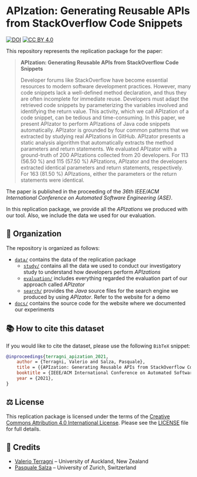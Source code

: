 # APIzation: Generating Reusable APIs from StackOverflow Code Snippets

[![DOI](https://zenodo.org/badge/399110560.svg)](https://zenodo.org/badge/latestdoi/399110560)
[![CC BY 4.0](https://img.shields.io/badge/License-CC%20BY%204.0-lightgrey.svg)](http://creativecommons.org/licenses/by/4.0/)

This repository represents the replication package for the paper:

> **APIzation: Generating Reusable APIs from StackOverflow Code Snippets**
>
> Developer forums like StackOverflow have become essential resources to modern software development practices. However, many code snippets lack a well-defined method declaration, and thus they are often incomplete for immediate reuse. Developers must adapt the retrieved code snippets by parameterizing the variables involved and identifying the return value. This activity, which we call APIzation of a code snippet, can be tedious and time-consuming. In this paper, we present APIzator to perform APIzations of Java code snippets automatically. APIzator is grounded by four common patterns that we extracted by studying real APIzations in GitHub. APIzator presents a static analysis algorithm that automatically extracts the method parameters and return statements. We evaluated APIzator with a ground-truth of 200 APIzations collected from 20 developers. For 113 (56.50 %) and 115 (57.50 %) APIzations, APIzator and the developers extracted identical parameters and return statements, respectively. For 163 (81.50 %) APIzations, either the parameters or the return statements were identical.

The paper is published in the proceeding of the *36th IEEE/ACM International Conference on Automated Software Engineering (ASE)*.

In this replication package, we provide all the *APIzations* we produced with our tool.
Also, we include the data we used for our evaluation.

## :open_file_folder: Organization

The repository is organized as follows:

* [`data/`](data/) contains the data of the replication package
  * [`study/`](data/study/) contains all the data we used to conduct our investigatory study to understand how developers perform *APIzations*
  * [`evaluation/`](data/evaluation/) includes everything regarded the evaluation part of our approach called *APIzator*
  * [`search/`](data/search/) provides the *Java* source files for the search engine we produced by using *APIzator*. Refer to the website for a demo
* [`docs/`](docs/) contains the source code for the website where we documented our experiments

## :books: How to cite this dataset

If you would like to cite the dataset, please use the following `BibTeX` snippet:

```bibtex
@inproceedings{terragni_apization_2021,
    author = {Terragni, Valerio and Salza, Pasquale},
    title = {{APIzation: Generating Reusable APIs from StackOverflow Code Snippets}},
    booktitle = {IEEE/ACM International Conference on Automated Software Engineering (ASE)},
    year = {2021},
}
```

## :balance_scale: License

This replication package is licensed under the terms of the [Creative Commons Attribution 4.0 International License](http://creativecommons.org/licenses/by/4.0/).
Please see the [LICENSE](LICENSE) file for full details.

## :pray: Credits

* [Valerio Terragni](mailto:valerio.terragni@usi.ch) – University of Auckland, New Zealand
* [Pasquale Salza](mailto:salza@ifi.uzh.ch) – University of Zurich, Switzerland
